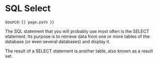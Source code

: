 # SQL Select

source: `{{ page.path }}`

The SQL statement that you will probably use most often is the SELECT statement. Its purpose is to retrieve data from one or more tables of the database (or even several databases) and display it.

The result of a SELECT statement is another table, also known as a result set.
